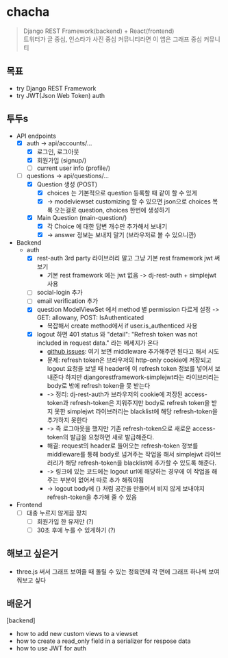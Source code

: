 # chacha
> Django REST Framework(backend) + React(frontend) <br>
트위터가 글 중심, 인스타가 사진 중심 커뮤니티라면 이 앱은 그래프 중심 커뮤니티

## 목표
- try Django REST Framework
- try JWT(Json Web Token) auth

## 투두s
- API endpoints
    - [x] auth -> api/accounts/...
        - [x] 로그인, 로그아웃
        - [x] 회원가입 (signup/)
        - [ ] current user info (profile/)
    - [ ] questions -> api/questions/...
        - [x] Question 생성 (POST)
            - [x] choices 는 기본적으로 question 등록할 때 같이 할 수 있게 
            - [x] -> modelviewset customizing 할 수 있으면 json으로 choices 목록 오는걸로 question, choices 한번에 생성하기
        - [x] Main Question (main-question/)
            - [x] 각 Choice 에 대한 답변 개수만 추가해서 보내기
            - [x] -> answer 정보는 보내지 말기 (브라우저로 볼 수 있으니깐)
- Backend
    - auth
        - [x] rest-auth 3rd party 라이브러리 말고 그냥 기본 rest framework jwt 써보기
            - 기본 rest framework 에는 jwt 없음 -> dj-rest-auth + simplejwt 사용
        - [ ] social-login 추가
        - [ ] email verification 추가
        - [x] question ModelViewSet 에서 method 별 permission 다르게 설정 -> GET: allowany, POST: IsAuthenticated 
            - 복잡해서 create method에서 if user.is_authenticed 사용
        - [x] logout 하면 401 status 와 "detail": "Refresh token was not included in request data." 라는 메세지가 온다
            - [github issues](https://github.com/iMerica/dj-rest-auth/issues/96): 여기 보면 middleware 추가해주면 된다고 해서 시도
            - 문제: refresh token은 브라우저의 http-only cookie에 저장되고 logout 요청을 보낼 때 header에 이 refresh token 정보를 넣어서 보내준다 하지만 djangorestframework-simplejwt라는 라이브러리는 body로 밖에 refresh token을 못 받는다
            - -> 정리: dj-rest-auth가 브라우저의 cookie에 저장된 access-token과 refresh-token은 지워주지만 body로 refresh token을 받지 못한 simplejwt 라이브러리는 blacklist에 해당 refresh-token을 추가하지 못한다
            - -> 즉 로그아웃을 했지만 기존 refresh-token으로 새로운 access-token의 발급을 요청하면 새로 발급해준다.
            - 해결: request의 header로 들어오는 refresh-token 정보를 middleware를 통해 body로 넘겨주는 작업을 해서 simplejwt 라이브러리가 해당 refresh-token을 blacklist에 추가할 수 있도록 해준다.
            - -> 링크에 있는 코드에는 logout url에 해당하는 경우에 이 작업을 해주는 부분이 없어서 따로 추가 해줘야됨 
            - -> logout body에 {} 처럼 공간을 만들어서 비지 않게 보내야지 refresh-token을 추가해 줄 수 있음
- Frontend
    - [ ] 대충 누르지 않게끔 장치
        - [ ] 회원가입 한 유저만 (?)
        - [ ] 30초 후에 누를 수 있게하기 (?)

## 해보고 싶은거
- three.js 써서 그래프 보여줄 때 돌릴 수 있는 정육면체 각 면에 그래프 하나씩 보여줘보고 싶다

## 배운거
[backend]
- how to add new custom views to a viewset
- how to create a read_only field in a serializer for respose data
- how to use JWT for auth